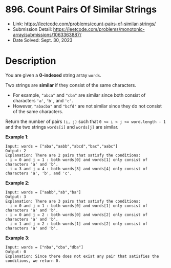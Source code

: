 # 896. Count Pairs Of Similar Strings

- Link: https://leetcode.com/problems/count-pairs-of-similar-strings/
- Submission Detail: https://leetcode.com/problems/monotonic-array/submissions/1063363887/
- Date Solved: Sept. 30, 2023

# Description

You are given a **0-indexed** string array `words`.

Two strings are **similar** if they consist of the same characters.

- For example, `"abca"` and `"cba"` are similar since both consist of characters `'a'`, `'b'`, and `'c'`.
- However, `"abacba"` and `"bcfd"` are not similar since they do not consist of the same characters.

Return the number of pairs `(i, j)` such that `0 <= i < j <= word.length - 1` and the two strings `words[i]` and `words[j]` are similar.

**Example 1**:

```
Input: words = ["aba","aabb","abcd","bac","aabc"]
Output: 2
Explanation: There are 2 pairs that satisfy the conditions:
- i = 0 and j = 1 : both words[0] and words[1] only consist of characters 'a' and 'b'.
- i = 3 and j = 4 : both words[3] and words[4] only consist of characters 'a', 'b', and 'c'.
```

**Example 2**:

```
Input: words = ["aabb","ab","ba"]
Output: 3
Explanation: There are 3 pairs that satisfy the conditions:
- i = 0 and j = 1 : both words[0] and words[1] only consist of characters 'a' and 'b'.
- i = 0 and j = 2 : both words[0] and words[2] only consist of characters 'a' and 'b'.
- i = 1 and j = 2 : both words[1] and words[2] only consist of characters 'a' and 'b'.
```

**Example 3**:

```
Input: words = ["nba","cba","dba"]
Output: 0
Explanation: Since there does not exist any pair that satisfies the conditions, we return 0.
```
